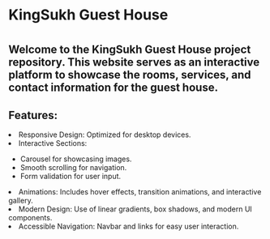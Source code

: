 <h1>KingSukh Guest House<h1>

<h2>Welcome to the KingSukh Guest House project repository. This website serves as an interactive platform to showcase the rooms, services, and contact information for the guest house.</h2>

<h2>Features:</h2>

<li>Responsive Design: Optimized for desktop devices.</li>

<li>Interactive Sections:</li>
    <ul>
        <li>Carousel for showcasing images.</li>
        <li>Smooth scrolling for navigation.</li>
        <li>Form validation for user input.</li>
    </ul>

<li>Animations: Includes hover effects, transition animations, and interactive gallery.</li>

<li>Modern Design: Use of linear gradients, box shadows, and modern UI components.</li>

<li>Accessible Navigation: Navbar and links for easy user interaction.</li>